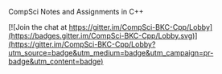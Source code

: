 CompSci Notes and Assignments in C++


[![Join the chat at https://gitter.im/CompSci-BKC-Cpp/Lobby](https://badges.gitter.im/CompSci-BKC-Cpp/Lobby.svg)](https://gitter.im/CompSci-BKC-Cpp/Lobby?utm_source=badge&utm_medium=badge&utm_campaign=pr-badge&utm_content=badge)